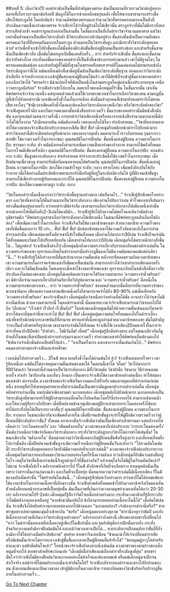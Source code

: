 ##บทที่ 5: เลือกวิชา(1)
หอตำรานับเป็นพื้นที่สำคัญของพรรค มันเป็นสถานที่รวบรวมวิชาต่อสู้หลากหลายที่เก็บรวบรวมมานับร้อยปี มันถูกใช้ในการช่วยเหลือชนรุ่นหลัง เพื่อให้พวกเขาสามารถสร้างชื่อเสียงให้ตระกูลได้
โดยปกติแล้ว จำนวนศิษย์ของพรรคและจำนวนวิชาที่พรรคครอบครองเป็นสิ่งที่ประเมินความแข็งแกร่งของพรรค จ้าวเฟิงจำได้ว่าที่หมู่บ้านใบไม้เขียวนั้น ตระกูลจ้าวที่นั่นไม่มีกระทั่งหอตำราเสียด้วยซ้ำ
หอตำราถูกแบ่งออกเป็นสามชั้น
ในชั้นแรกเป็นที่เก็บตำราวิชาจำนวนมหาศาล แต่วิชาเหล่านั้นส่วนมากเป็นเพียงวิชาระดับต่ำ มีวิชาระดับกลางปะปนอยู่บ้าง
ชั้นสองนั้นนับเป็นความลับของพรรคและวิชาที่สืบทอดกันมาภายในตระกูล ส่วนมากเป็นวิชาระดับสูง และมีกระทั่งวิชาระดับสุดยอดด้วย!
ทว่าเพื่อที่จะเข้าไปยังชั้นสองได้นั้นต้องมีระดับขั้นสี่แห่งผู้ฝึกตนเป็นอย่างน้อย และสำหรับชั้นสามนั้นเป็นเพียงข่าวลือ เมื่อมันไม่เคยถูกเปิดขึ้นเลยสักครั้ง…
ทว่า สำหรับจ้าวเฟิงนั้น ชั้นสองและชั้นสามนับว่ายังห่างไกล กระทั่งแค่ชั้นแรกของหอตำราก็เป็นสิ่งที่เขาต้องการอย่างมาแล้ว
เขาไม่มีฐานใดๆ ในพรรคเลยแม้แต่น้อย และสำหรับผู้ที่ไม่มีทั้งฐานในพรรคหรือพรสวรรค์ที่โดดเด่นย่อมไม่สามารถเข้าถึงวิชาระดับสูงกว่านี้ได้ หมัดเหล็กเพลิงที่เขามีอยู่นั้นนับเป็นเพียงวิชาระดับพื้นฐาน อ่อนแอกว่าวิชาระดับต่ำเสียอีก
ทว่าหลังจากทะลวงเข้าสู่ขั้นสองแห่งผู้ฝึกตนได้แล้ว เขาก็มีสิทธิที่จะเข้าสู่ชั้นแรกของหอตำราและเลือกวิชาได้
“พรรคจ้าว มิน่าแปลกใจที่นับเป็นหนึ่งในสามตระกูลใหญ่แห่งเมืองประกายอรุณ เหนือกว่าตระกูลนับร้อย” จ้าวเฟิงก้าวเข้าไปภายใน ลมหายใจของเด็กหนุ่มถี่รัวขึ้น
ในชั้นแรกนั้น เขาเห็นศิษย์พรรคจ้าวจำนวนหนึ่ง แต่ทุกคนล้วนแล้วแต่ใช้เวลาของพวกเขาในการเลือกวิชาของตน
ตามกฎนั้น ผู้ที่เข้าไปยังหอตำรามีเวลาเพียงครึ่งชั่วโมงในการเลือก ดังนั้นแล้วทุกคนที่เข้ามายังหอตำราจึงไม่ยอมเสียเวลาใดๆ
“ข้ามีเวลาเพียงครึ่งชั่วโมงและต้องเลือกวิชาระดับกลางหนึ่งวิชา หรือวิชาระดับต่ำสองวิชา” จ้าวเฟิงสูดหายใจลึก และเริ่มกวาดตามองชั้นหนังสืออย่างรวดเร็ว
ชั้นแรกของหอตำรานั้นมีหนังสือนับพัน และทุกเล่มล้วนหนาราวครึ่งนิ้ว การหาตำราวิชาเพียงหนึ่งหรือสองจากหนังสือจำนวนมากมายนี้นับว่าไม่ใช่เรื่องง่าย
“ฝ่ามือทลายหิน หมัดมังกรคลั่ง เพลงดาบใบไม้ไหว ท่าเท้าสายลม…”วิชาที่หลากหลายทำให้ดวงตาของจ้าวเฟิงเปล่งประกายหลากสีสัน
ฟึ่บ! ฟึ่บ!
เด็กหนุ่มรีบพลิกหน้าตำราไปยังหน้าแรก ตำราวิชาเหล่านี้มักจะมีบทย่ออยู่ที่หน้าแรก
เพลงดาบวายุคลั่ง คมดาบว่องไวราวกับสายลม รุนแรงราวสายฟ้า ใช้ความรวดเร็วในการเอาชนะ คุณสมบัติในการฝึกฝน: ขั้นหนึ่งแห่งผู้ฝึกตน ความยากในการฝึก: ธรรมดา ระดับ: ต่ำ
หมัดมังกรคลั่งสามารถเพิ่มความแข็งแกร่งของร่างกาย สามารถใช้พลังทั้งหมดในการโจมตีเพียงครั้งเดียว คุณสมบัติในการฝึกฝน: ขั้นสองแห่งผู้ฝึกตน ความยากในการฝึก: ค่อนข้างยาก ระดับ: ขั้นสูงของระดับกลาง
ท่าเท้าสายลม ท่าร่างระยะประชิดซึ่งใช้ความเร็วในการเอาชนะ เมื่อฝึกฝนจนเชี่ยวชาญ สามารถรับมือกับคนหลายคนได้พร้อมกัน คุณสมบัติในการฝึกฝน: ขั้นหนึ่งแห่งผู้ฝึกตน ความยากในการฝึก: ต้องใช้ความเข้าใจสูง ระดับ: กลาง
ทรายโลหะ เพิ่มพลังป้องกันให้กับร่างกาย เมื่อใช้อย่างเต็มประสิทธิภาพสามารถรับมือกับผู้ที่อยู่ในระดับเดียวกันได้ ผู้ที่ฝึกจนเข้าขั้นสูงสามารถใช้เพียงร่างกายสู้กับดาบและกระบี่ได้ คุณสมบัติในการฝึกฝน: ขั้นสองแห่งผู้ฝึกตน ความยากในการฝึก: ต้องใช้ความพยายามสูง ระดับ: กลาง

“วิชาในหอตำรานั้นแข็งแกร่งกว่าวิชาระดับพื้นฐานอย่างมาก เช่นที่คาดไว้…” จ้าวเฟิงรู้สึกพึงพอใจอย่างมาก และวิชาที่เขาอ่านไปนั้นส่วนมากเป็นวิชาระดับกลาง เพียงอ่านไปสิบกว่าเล่ม หัวใจของเขาก็เต้นแรงอย่างตื่นเต้นอยู่หลายครั้ง
ทว่าหอตำรามีข้อจำกัด เขาสามารถเลือกวิชาระดับกลางได้เพียงหนึ่งเท่านั้น หากนำออกไปเพิ่มอีกสัก2-3เล่มได้คงดีนัก…
จ้าวเฟิงรู้สึกได้ถึงความไม่พอใจและคิดว่ามันช่างอยุติธรรมนัก
“ศิษย์ตระกูลสาขาเลือกวิชาระดับกลางได้เพียงหนึ่ง ในขณะที่ศิษย์ตระกูลหลักเลือกได้ถึงสอง”
เพื่อเพิ่มความเร็วในการเลือก จ้าวเฟิงจึงเริ่มใช้ดวงตาซ้ายของเขา ด้วยดวงตาซ้าย ความเร็วของเขาก็เพิ่มขึ้นมากกว่า 10 เท่า…
ฟึ่บ! ฟึ่บ! ฟึ่บ!
นัยน์ตาซ้ายของเขาใช้ความเร็วอันน่าตะลึงในการอ่านตำราเหล่านั้น เพียงแค่มองครั้งเดียวเขาก็เข้าใจมันทั้งหมด เมื่ออ่านไปมากกว่า30เล่ม จ้าวเฟิงก็จดจำมันได้ทั้งหมดและเริ่มนำไปเปรียบเทียบกัน
เมื่อเขาอ่านไปมากกว่า50เล่ม เด็กหนุ่มจึงได้ตระหนักบางสิ่งขึ้นได้…
ไม่ถูกต้อง!
จ้าวเฟิงแข็งค้างไป เด็กหนุ่มนึกถึงความทรงจำเกี่ยวกับรายละเอียดของตำราเล่มอื่น ในความทรงจำของเขา ทุกรายละเอียดในตำราเหล่านั้นปรากฎขึ้นและไม่มีความผิดพลาดแม้แต่คำเดียว
“นี่…” จ้าวเฟิงรับรู้ได้ถึงร่างกายที่สั่นสะท้านจากความตื่นเต้น หลังจากที่หลอมรวมกับดวงตาซ้ายของเขา ความสามารถในการจดจำของเขาก็เพิ่มมากขึ้นเช่นกัน สามารถกล่าวได้ว่าเขาลำบากเพียงมองครั้งเดียว และจะไม่ลืมเลือนมัน
โดยเฉพาะเมื่อเขาใช้งานตาซ้ายของเขา ทุกรายละเอียดในหนังสือนั้นราวกับประทับลงในสมองของเขา เด็กหนุ่มไม่เคยคิดเลยว่าเขาจะได้รับความสามารถ ‘ความทรงจำชั่วพริบตา’ มา
มีข่าวลือจำนวนมากเกี่ยวกับอัจฉริยะที่ทวีปบุปผาคราม และ ‘ความทรงจำชั่วพริบตา’ คือหนึ่งในความสามารถของพวกเขา…
ทว่า ‘ความทรงจำชั่วพริบตา’ ของคนส่วนมากนั้นคือการที่ความทรงจำของพวกเขาดีมาก เพียงแค่กวาดตาอ่านเพียงหนึ่งครั้งก็สามารถจดจำได้ถึง 80-90% แต่เมื่อเทียบกับ ‘ความทรงจำชั่วพริบตา’ ของจ้าวเฟิงแล้ว เด็กหนุ่มนับว่าเหนือกว่าอย่างเห็นได้ชัด อาจกล่าวได้ว่าเขาไม่มีทางลืมเลือน
ด้วยความสามารถนี้ ในหอตำราแห่งนี้ นั่นหมายความว่าจ้าวเฟิงสามารถนำวิชาออกไปได้อีก ‘เล็กน้อย’
“เร็วเข้า! เร็วอีก! เร็วขึ้นอีก!” ใบหน้าของเด็กหนุ่มเต็มไปด้วยความตื่นเต้นและเริ่มจดจำตำราให้มากที่สุดเท่าที่เขาจะทำได้
ฟึ่บ! ฟึ่บ! ฟึ่บ!
เด็กหนุ่มทุ่มความสนใจทั้งหมดลงไปในตำราเบื้องหน้าที่เขารีบลิกหน้ากระดาษทันทีที่อ่านจบ ตราบเท่าที่เนื้อหาถูกอ่านด้วยดวงตาซ้ายของเขา มันไม่สำคัญว่าจะเป็นตัวอักษรหรือรูปภาพ เขาสามารถจำมันได้ทั้งหมด
จ้าวเฟิงใช้เวลาเพียง20ลมหายใจในการจำตำราที่หนาถึง50หน้า
“ฮ่าฮ่าฮ่า… ไม่มีวันลืม! เยี่ยม!” เด็กหนุ่มรู้สึกดีอย่างมาก แต่ในขณะเดียวกันก็ดูบ้าคลั่งในขณะที่เขาเปิดหน้าตำราอย่างรุนแรงและรวดเร็ว ท่าทางของเขาทำให้ศิษย์คนอื่นต้องมองไป
“ข้าคิดว่าเจ้าเด็กนั่นต้องเสียสติไปแล้ว…”
“คงเป็นครั้งแรก และเขาอาจจะตื่นเต้นเกินไป…”
ศิษย์บางคนมองท่าทางของจ้าวเฟิงและส่ายศีรษะ

เวลาเดินไปอย่างรวดเร็ว…
3ใน4 ของเวลาครึ่งชั่วโมงได้ผ่านพ้นไป
ฮู่ว!
จ้าวเฟิงถอนหายใจยาว เขารู้สึกเหนื่อย แต่มันก็ไม่อาจหยุดความตื่นเต้นของเขาได้
ในตอนนี้เขาได้ ‘ขโมย’ วิชาไปมากกว่า 100วิชาแล้ว
วิชาเหล่านี้ส่วนมากเป็นวิชาระดับกลาง มีทั้งวิชาหมัด วิชาฝ่ามือ วิชาดาบ วิธีกำหนดลมหายใจ ท่าเท้า วิชาป้องกัน และอื่นๆ อีกมาก เป็นเพราะจ้าวเฟิงใช้ดวงตาซ้ายอย่างต่อเนื่อง ทำให้สมองของเขาล้า
ต่อจากนั้น ดวงตาซ้ายของจ้าวเฟิงเริ่มกวาดมองไปทั่วบริเวณและหยุดลงที่ตำราเก่าแก่เล่มหนึ่ง
สาเหตุที่ทำให้เขาหยุดสายตาลงที่ตำราเล่มนั้นเป็นเพราะมันดูแตกต่างจากตำราเล่มอื่น เด็กหนุ่มหยิบตำราเก่าแก่ขึ้น บนปกมีคำเพียงสามคำ นภาลอยล่อง
เด็กหนุ่มพลิกไปยังหน้าแรก
นภาลอยล่องเป็นวิชาระดับสูงที่สามารถทำให้ผู้ฝึกสามารถเคลื่อนไหวไปบนหิมะโดยไร้ซึ่งร่องรอยได้ สามารถเดินบนน้ำ และให้ความรู้สึกราวกับปักษา เมื่อฝึกฝนจนชำนาญเพียงพอผู้ฝึกจะสามารถกระโดดสองครั้งได้และทำได้กระทั่งบินได้เป็นระยะเวลาสั้นๆ! คุณสมบัติในการฝึกฝน: ขั้นสองแห่งผู้ฝึกตน ความยากในการฝึก: ยากมาก ในขณะเดียวกันจะเพิ่มพลังภายใน เมื่อฝึกจนเข้าขั้นสูงจะทำให้ผู้ฝึกมีความรวดเร็วกว่าผู้ฝึกตนที่มีระดับต่ำกว่าขั้น7 ทั้งหมด
คราแรกนั้นจ้าวเฟิงคิดว่ามันเป็นเพียงท่าเท้าธรรมดา แต่หลังจากได้เห็นคำว่า ‘กระโดดสองครั้ง’ และ ‘เพิ่มพลังภายใน’ ดวงตาของเขาก็เปล่งประกาย
‘การกระโดดสองครั้ง’ นั้นนับว่าเหนือกว่าข้อจำกัดของวิชาระดับกลาง กระทั่งวิชาระดับสูงบางวิชาก็ไม่อาจทำได้เช่นนั้น!
ในขณะเดียวกัน ‘พลังภายใน’ นั้นหมายความว่าวิชานี้เหมาะกับผู้ฝึกตนขั้น4หรือสูงกว่า
และที่ยอดเยี่ยมยิ่งไปกว่านั้นคือ เมื่อฝึกฝนจนเข้าขั้นสูงจะมีความเร็วเหนือกว่าผู้ฝึกตนขั้น7และต่ำกว่า
“โอ้อวดอันใดเช่นนี้! กระทั่งวิชาระดับสุดยอดบางวิชายังมิมีความกล้าที่จะกล่าวเช่นนี้” ดวงตาของจ้าวเฟิงส่องประกายวาบ เด็กหนุ่มเริ่มอ่านรายละเอียดของวิชานภาลอยล่องโดยไร้ซึ่งความลังเล
ทว่าเด็กหนุ่มก็ยังมีความสงสัยอยู่ในใจ เหตุใดวิชาที่แข็งแกร่งเช่นนี้จึงถูกนำมาไว้ที่ชั้นล่างกัน? แล้วเหตุใดจึงไม่มีผู้ใดเรียนมันกันเล่า?
ไม่นาน จ้าวเฟิงก็เข้าใจ
หลังจากพลิกตำราไป 1ใน4 ตัวอักษรก็เริ่มที่จะเลือนราง สาเหตุหลักนั้นเป็นเพราะว่าตำรานั้นเก่าแก่มากแล้ว และเริ่มที่จะเปื่อยยุ่ย นั่นหมายความว่าตำราเล่มนี้มีเนื้อหาเพียง 1ใน4 ของฉบับเต็มเท่านั้น
“โชคร้ายอันใดเช่นนี้…” เด็กหนุ่มรู้สึกผิดหวังอย่างมาก ทว่าเขาก็ไม่ได้ยอมแพ้และใช้ดวงตาซ้ายในการอ่านเนื้อหาที่เลือนรางนั้น
จ้าวเฟิงส่งพลังทั้งหมดเข้าไปยังดวงตาซ้ายจึงเริ่มมองเห็นตัวหนังสือบนหน้ากระดาษที่เปื่อยยุ่ยนั้น มันเป็นภาพที่เกินกว่าดวงตามนุษย์จะมองเห็นได้กว่า 20-30 เท่า
หลังจากอ่านไป1-2หน้า เด็กหนุ่มก็รู้สึกว่าจิตใจเหนื่อยล้าอย่างมาก กระทั่งดวงตาซ้ายก็รู้สึกราวกับว่าไม่มีพลังงานหลงเหลืออยู่
“หากข้านำมันกลับไป ข้าก็สามารถทยอยอ่านเนื้อหาในนี้ได้”
เมื่อคิดได้เช่นนั้น จ้าวเฟิงจึงได้หยิบตำรานภาลอยล่องออกไปด้านนอก
“นภาลอยล่อง? เจ้าต้องการตำรานี่หรือ?” ชายชราชุดขาวเอ่ยถามขณะมุ่นคิ้วเข้าหากัน
“ขอรับ” เด็กหนุ่มตอบอย่างสุภาพ
“ตำรานี่อายุกว่าพันปี และยังมีเนื้อหาบางส่วนที่เกินกว่าวิชาระดับสูงอย่างมาก” หลังจากกล่าวถึงตรงนี้ เสียงของชายชราก็เปลี่ยนไป
“ทว่า ในตำรานั้นหลงเหลือเนื้อหาอยู่เพียง1ใน4เท่านั้น และจุดสำคัญคือการฝึกนั้นยากยิ่ง กระทั่งอัจฉริยะบางคนยังมิอาจฝึกฝนมันได้ และแม้ว่าพวกเขาจะฝึกได้... หากระดับการฝึกตนต่ำกว่าขั้นสี่ก็ยังคงมิอาจใช้ได้อย่างเต็มประสิทธิภาพ” สุดท้าย ชายชราจึงเอ่ยเตือน
“ข้าแนะนำให้เจ้าเปลี่ยนตำราเสีย หรือมิเช่นนั้นเจ้าจะไม่อาจทะลวงเข้าสู่ขั้นสี่และกลายเป็นผู้ฝึกตนที่แท้จริงได้”
“ขอบคุณผู้อาวุโสสำหรับคำแนะนำ แต่ข้าตัดสินใจแล้ว” ใบหน้าของจ้าวเฟิงยังคงสงบนิ่งเช่นเดิม
ดวงตาชรามองตามร่างของเด็กหนุ่มที่จากไป ชายชราส่ายศีรษะก่อนเอ่ย
“เด็กสมัยนี้ทำเพียงแต่เลือกตำราที่ระดับสูงที่สุด”
ชายชรามั่นใจว่าจ้าวเฟิงไม่มีทางฝึกฝนวิชานภาลอยล่องได้สำเร็จและต้องยอมแพ้ หรือแม้เด็กหนุ่มจะฝึกจนสำเร็จจริง แต่ตำราที่ไม่สมประกอบนั่นจะทำอันใดได้?
จ้าวเฟิงกลับจากหอตำราและตรงไปยังบ้านของตน นั่งลงบนเตียงและปิดดวงตาลง เข้าสู่มิติภายในดวงตาซ้าย รายละเอียดของวิชานับร้อยจึงปรากฏขึ้นภายในอย่างรวดเร็ว...


[Go To Next Chapter]( ./6.md)
